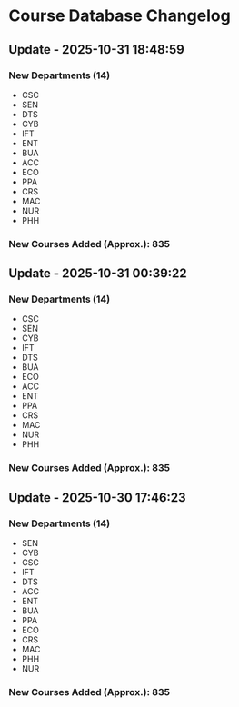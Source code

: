 # Course Database Changelog

## Update - 2025-10-31 18:48:59

### New Departments (14)
- CSC
- SEN
- DTS
- CYB
- IFT
- ENT
- BUA
- ACC
- ECO
- PPA
- CRS
- MAC
- NUR
- PHH

### New Courses Added (Approx.): 835


## Update - 2025-10-31 00:39:22

### New Departments (14)
- CSC
- SEN
- CYB
- IFT
- DTS
- BUA
- ECO
- ACC
- ENT
- PPA
- CRS
- MAC
- NUR
- PHH

### New Courses Added (Approx.): 835


## Update - 2025-10-30 17:46:23

### New Departments (14)
- SEN
- CYB
- CSC
- IFT
- DTS
- ACC
- ENT
- BUA
- PPA
- ECO
- CRS
- MAC
- PHH
- NUR

### New Courses Added (Approx.): 835

